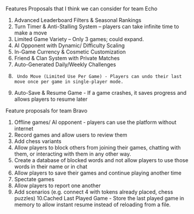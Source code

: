 Features  Proposals that I think we can consider for team Echo
1.	Advanced Leaderboard Filters & Seasonal Rankings
2.	Turn Timer & Anti-Stalling System – players can take infinite time to make a move
3.	Limited Game Variety – Only 3 games; could expand.
4.	AI Opponent with Dynamic/ Difficulty Scaling
5.	In-Game Currency & Cosmetic Customization
6.	Friend & Clan System with Private Matches
7.	Auto-Generated Daily/Weekly Challenges
8.  	Undo Move (Limited Use Per Game) - Players can undo their last move once per game in single-player mode.
9.	Auto-Save & Resume Game - If a game crashes, it saves progress and allows players to resume later


Feature proposals for team Bravo
1. Offline games/ AI opponent - players can use the platform without internet
2. Record games and allow users to review them
3. Add chess variants
4. Allow players to block others from joining their games, chatting with them, or interacting with them in any other way.
5. Create a database of blocked words and not allow players to use those words in their name or in chat
6. Allow players to save their games and continue playing another time
7. Spectate games
8. Allow players to report one another
9. Add scenarios (e.g. connect 4 with tokens already placed, chess puzzles)
10.Cached Last Played Game - Store the last played game in memory to allow instant resume instead of reloading from a file.
